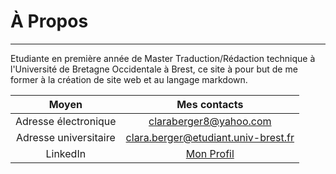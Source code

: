# À Propos
------------------------------------------
Etudiante en première année de Master Traduction/Rédaction technique à l'Université de Bretagne Occidentale à Brest, ce site à pour but de me former à la création de site web et au langage markdown. 

Moyen | Mes contacts
:------:|:-------:
Adresse électronique | claraberger8@yahoo.com
Adresse universitaire | clara.berger@etudiant.univ-brest.fr
LinkedIn | [Mon Profil](https://www.linkedin.com/in/clara-berger-576701230/)
